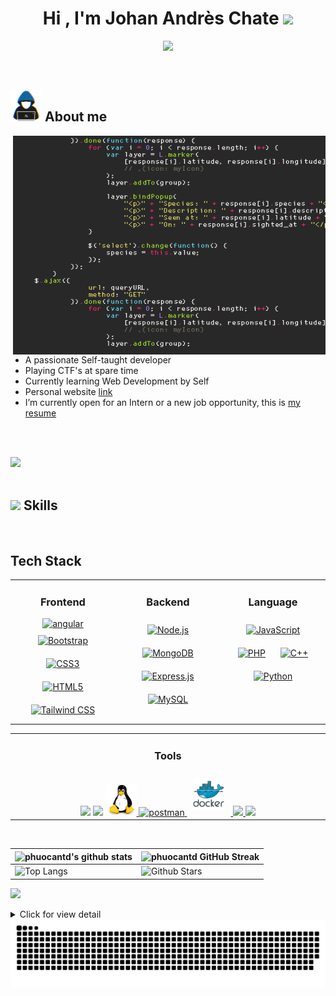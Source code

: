 
<h1 align="center"><b>Hi , I'm Johan Andrès Chate </b><img src="https://media.giphy.com/media/hvRJCLFzcasrR4ia7z/giphy.gif" width="35"></h1>
<p align="center">
  <a href="https://github.com/DenverCoder1/readme-typing-svg"><img src="https://readme-typing-svg.herokuapp.com?font=Time+New+Roman&color=cyan&size=25&center=true&vCenter=true&width=600&height=100&lines=Assalamu+O+Alaikum+Warahmatullah..&hearts;++;Self-taught+Front-End+Developer,;Computer+Science+Student,;CTF+Newbie,;Active+Learner/Researcher,;Love+to+learn+new+stuffs..<3"></a>
</p>


<br>

	
## <picture><img src = "https://github.com/0xAbdulKhalid/0xAbdulKhalid/raw/main/assets/mdImages/about_me.gif" width = 50px></picture> **About me**

<picture> 
<img align="right" alt="GIF" src="https://github.com/bhumikatewary/bhumikatewary/blob/main/giphy.gif" width="500" height="350" />
</picture>

<br>

- A passionate Self-taught  developer
- Playing CTF's at spare time
- Currently learning Web Development by Self
- Personal website [link](https://www.0xabdulkhalid.ml)
- I’m currently open for an Intern or a new job opportunity, this is [my resume](https://read.cv/0xabdulkhalid)

<br><br>

<img src="https://user-images.githubusercontent.com/73097560/115834477-dbab4500-a447-11eb-908a-139a6edaec5c.gif"><br><br>

## <img src="https://media2.giphy.com/media/QssGEmpkyEOhBCb7e1/giphy.gif?cid=ecf05e47a0n3gi1bfqntqmob8g9aid1oyj2wr3ds3mg700bl&rid=giphy.gif" width ="25"><b> Skills</b>
<br>
<!-- LANGUAGES AND TOOLS -->

## Tech Stack

<table align="center">
<tr><td align="top" width="33%">

<h3 align="center">Frontend </h3>
<div align="center">  
 <a href="https://angular.io" target="_blank"> <img src="https://angular.io/assets/images/logos/angular/angular.svg" alt="angular" width="130" height="60"/></a>  
<a href="https://getbootstrap.com/docs/3.4/javascript/" target="_blank"><img style="margin: 10px" src="https://profilinator.rishav.dev/skills-assets/bootstrap-plain.svg" alt="Bootstrap" height="50" /></a>  
<a href="https://www.w3schools.com/css/" target="_blank"><img style="margin: 10px" src="https://profilinator.rishav.dev/skills-assets/css3-original-wordmark.svg" alt="CSS3" height="50" /></a>  
<a href="https://en.wikipedia.org/wiki/HTML5" target="_blank"><img style="margin: 10px" src="https://profilinator.rishav.dev/skills-assets/html5-original-wordmark.svg" alt="HTML5" height="50" /></a>  
<a href="https://www.tailwindcss.com/" target="_blank"><img style="margin: 10px" src="https://profilinator.rishav.dev/skills-assets/tailwindcss.svg" alt="Tailwind CSS" height="50" /></a>  
</div>

</td><td valign="top" width="33%">



<h3 align="center">Backend </h3>
<div align="center">  
<a href="https://nodejs.org/" target="_blank"><img style="margin: 10px" src="https://profilinator.rishav.dev/skills-assets/nodejs-original-wordmark.svg" alt="Node.js" height="50" /></a>  
<a href="https://www.mongodb.com/" target="_blank"><img style="margin: 10px" src="https://profilinator.rishav.dev/skills-assets/mongodb-original-wordmark.svg" alt="MongoDB" height="50" /></a>
 <a href="https://expressjs.com/" target="_blank"><img style="margin: 10px" src="https://profilinator.rishav.dev/skills-assets/express-original-wordmark.svg" alt="Express.js" height="50" /></a>  
<a href="https://www.mysql.com/" target="_blank"><img style="margin: 10px" src="https://profilinator.rishav.dev/skills-assets/mysql-original-wordmark.svg" alt="MySQL" height="50" /></a>  
</div>

</td><td valign="top" width="33%">



<h3 align="center">Language </h3>
<div align="center">  
<a href="https://www.javascript.com/" target="_blank"><img style="margin: 10px" src="https://profilinator.rishav.dev/skills-assets/javascript-original.svg" alt="JavaScript" height="50" /></a>  
<a href="https://www.php.net/" target="_blank"><img style="margin: 10px" src="https://profilinator.rishav.dev/skills-assets/php-original.svg" alt="PHP" height="50" /></a>  
<a href="https://www.cplusplus.com/" target="_blank"><img style="margin: 10px" src="https://profilinator.rishav.dev/skills-assets/cplusplus-original.svg" alt="C++" height="50" /></a>  
<a href="https://www.python.org/" target="_blank"><img style="margin: 10px" src="https://profilinator.rishav.dev/skills-assets/python-original.svg" alt="Python" height="50" /></a>  
</div>
</tr></table>

</td>
<table align="center">
<tr><td align="top" width="33%">

<h3 align="center">Tools</h3>
<div align="center">  
<a href="https://code.visualstudio.com/" target="_blank"><img height="50px" src="https://cdn.jsdelivr.net/gh/devicons/devicon/icons/vscode/vscode-original.svg" /></a>  
<a href="https://git-scm.com/" target="_blank"> <img height ='50px' src ='https://raw.githubusercontent.com/rahulbanerjee26/githubAboutMeGenerator/main/icons/git.svg'></a>  
<a href="https://www.linux.org/" target="_blank"> <img src="https://raw.githubusercontent.com/devicons/devicon/master/icons/linux/linux-original.svg" alt="linux"  height="50"/> </a>
 <a href="https://postman.com" target="_blank"> <img src="https://www.vectorlogo.zone/logos/getpostman/getpostman-icon.svg" alt="postman" height="50"/> </a> 
  <a href="https://www.docker.com/" target="_blank"> <img  style="margin: 10px" src="https://raw.githubusercontent.com/devicons/devicon/master/icons/docker/docker-original-wordmark.svg" alt="docker" height="50"/> 
  <img height="50" src="https://upload.wikimedia.org/wikipedia/commons/0/03/Xampp_logo.svg">
	  <img height="50" src="https://www.vectorlogo.zone/logos/github/github-icon.svg">
</div>
</td>
</table>
<br>

  
  
| ![phuocantd's github stats](https://github-readme-stats.vercel.app/api?username=phuocantd&show_icons=true&theme=react)             | ![phuocantd GitHub Streak](https://github-readme-streak-stats.herokuapp.com/?user=phuocantd&theme=react)                                                                                                           |
| --------------------------------------------------------------------------------------------------------------------------------- | ----------------------------------------------------------------------------------------------------------------------------------------------------------------------------------------------------------------- |
| ![Top Langs](https://github-readme-stats.vercel.app/api/top-langs/?username=phuocantd&langs_count=8&theme=react&layout=compact) | ![Github Stars](https://github-readme-stats.vercel.app/api?username=phuocantd&show_icons=true&locale=en&count_private=true&hide_rank=true&custom_title=My%20GitHub%20Stats&disable_animations=true&theme=react) |
  

<div align="left">

![](https://komarev.com/ghpvc/?username=phuocantd&label=PROFILE+VIEWS&style=for-the-badge&color=brightgreen)

</div>

<details>
<summary>Click for view detail</summary>
  <br>


<p align="left">
<a href="https://codepen.io/phuocantd" target="blank"><img align="center" src="https://raw.githubusercontent.com/rahuldkjain/github-profile-readme-generator/master/src/images/icons/Social/codepen.svg" alt="phuocantd" height="30" width="40" /></a>
<a href="https://dev.to/phuocantd" target="blank"><img align="center" src="https://raw.githubusercontent.com/rahuldkjain/github-profile-readme-generator/master/src/images/icons/Social/devto.svg" alt="phuocantd" height="30" width="40" /></a>
<a href="https://twitter.com/phuocantd_" target="blank"><img align="center" src="https://raw.githubusercontent.com/rahuldkjain/github-profile-readme-generator/master/src/images/icons/Social/twitter.svg" alt="phuocantd_" height="30" width="40" /></a>
<a href="https://linkedin.com/in/phuocantd" target="blank"><img align="center" src="https://raw.githubusercontent.com/rahuldkjain/github-profile-readme-generator/master/src/images/icons/Social/linked-in-alt.svg" alt="phuocantd" height="30" width="40" /></a>
<a href="https://stackoverflow.com/users/7294147" target="blank"><img align="center" src="https://raw.githubusercontent.com/rahuldkjain/github-profile-readme-generator/master/src/images/icons/Social/stack-overflow.svg" alt="7294147" height="30" width="40" /></a>
<a href="https://codesandbox.com/phuocantd" target="blank"><img align="center" src="https://raw.githubusercontent.com/rahuldkjain/github-profile-readme-generator/master/src/images/icons/Social/codesandbox.svg" alt="phuocantd" height="30" width="40" /></a>
<a href="https://kaggle.com/annguynphc" target="blank"><img align="center" src="https://raw.githubusercontent.com/rahuldkjain/github-profile-readme-generator/master/src/images/icons/Social/kaggle.svg" alt="annguynphc" height="30" width="40" /></a>
<a href="https://dribbble.com/phuocantd" target="blank"><img align="center" src="https://raw.githubusercontent.com/rahuldkjain/github-profile-readme-generator/master/src/images/icons/Social/dribbble.svg" alt="phuocantd" height="30" width="40" /></a>
<a href="https://www.behance.net/phuocantdc959" target="blank"><img align="center" src="https://raw.githubusercontent.com/rahuldkjain/github-profile-readme-generator/master/src/images/icons/Social/behance.svg" alt="phuocantdc959" height="30" width="40" /></a>
<a href="https://hashnode.com/@phuocantd" target="blank"><img align="center" src="https://raw.githubusercontent.com/rahuldkjain/github-profile-readme-generator/master/src/images/icons/Social/hashnode.svg" alt="@phuocantd" height="30" width="40" /></a>
<a href="https://medium.com/phuocantd" target="blank"><img align="center" src="https://raw.githubusercontent.com/rahuldkjain/github-profile-readme-generator/master/src/images/icons/Social/medium.svg" alt="phuocantd" height="30" width="40" /></a>
<a href="https://www.codechef.com/users/phuocantd" target="blank"><img align="center" src="https://cdn.jsdelivr.net/npm/simple-icons@3.1.0/icons/codechef.svg" alt="phuocantd" height="30" width="40" /></a>
<a href="https://www.hackerrank.com/phuocantd" target="blank"><img align="center" src="https://raw.githubusercontent.com/rahuldkjain/github-profile-readme-generator/master/src/images/icons/Social/hackerrank.svg" alt="phuocantd" height="30" width="40" /></a>
<a href="https://codeforces.com/profile/phuocantd" target="blank"><img align="center" src="https://raw.githubusercontent.com/rahuldkjain/github-profile-readme-generator/master/src/images/icons/Social/codeforces.svg" alt="phuocantd" height="30" width="40" /></a>
<a href="https://www.leetcode.com/phuocantd" target="blank"><img align="center" src="https://raw.githubusercontent.com/rahuldkjain/github-profile-readme-generator/master/src/images/icons/Social/leet-code.svg" alt="phuocantd" height="30" width="40" /></a>
<a href="https://www.hackerearth.com/nguyen194" target="blank"><img align="center" src="https://raw.githubusercontent.com/rahuldkjain/github-profile-readme-generator/master/src/images/icons/Social/hackerearth.svg" alt="nguyen194" height="30" width="40" /></a>
<a href="https://auth.geeksforgeeks.org/user/phuocf9an" target="blank"><img align="center" src="https://raw.githubusercontent.com/rahuldkjain/github-profile-readme-generator/master/src/images/icons/Social/geeks-for-geeks.svg" alt="phuocf9an" height="30" width="40" /></a>
<a href="https://www.topcoder.com/members/phuocantd" target="blank"><img align="center" src="https://raw.githubusercontent.com/rahuldkjain/github-profile-readme-generator/master/src/images/icons/Social/topcoder.svg" alt="phuocantd" height="30" width="40" /></a>
</p>
  

<!--commit serpiente-->
</details>	  
<div align="center">
  <a href="https://1999azzar.github.io/1999AZZAR/">
  <img  src="https://github.com/1999AZZAR/1999AZZAR/blob/main/resources/img/grid-snake.svg"
       alt="snake" /></a>
</div>

